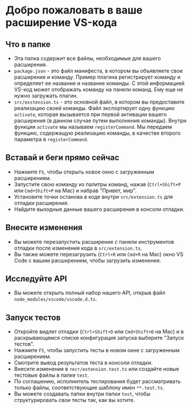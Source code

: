 # Добро пожаловать в ваше расширение VS-кода

## Что в папке
* Эта папка содержит все файлы, необходимые для вашего расширения.
* `package.json` - это файл манифеста, в котором вы объявляете свое расширение и команду.
Пример плагина регистрирует команду и определяет ее название и название команды. С этой информацией
VS-код может отображать команду на панели команд. Ему еще не нужно загружать плагин.
* `src/exstension.ts` - это основной файл, в котором вы предоставите реализацию своей команды.
Файл экспортирует одну функцию `activate`, которая вызывается при первой
активации вашего расширения (в данном случае путем выполнения команды). Внутри функции `activate` мы называем `registerCommand`.
Мы передаем функцию, содержащую реализацию команды, в качестве второго параметра в
`registerCommand`.

## Вставай и беги прямо сейчас
* Нажмите `F5`, чтобы открыть новое окно с загруженным расширением.
* Запустите свою команду из палитры команд, нажав (`Ctrl+Shift+P` или `Cmd+Shift+P` на Mac) и набрав "Привет, мир".
* Установите точки останова в коде внутри `src/extension.ts` для отладки расширения.
* Найдите выходные данные вашего расширения в консоли отладки.

## Внесите изменения
* Вы можете перезапустить расширение с панели инструментов отладки после изменения кода в `src/extension.ts`.
* Вы также можете перезагрузить (`Ctrl+R` или `Cmd+R` на Mac) окно VS Code с вашим расширением, чтобы загрузить изменения.

## Исследуйте API
* Вы можете открыть полный набор нашего API, открыв файл `node_modules/vscode/vscode.d.ts`.

## Запуск тестов
* Откройте видлет отладки (`Ctrl+Shift+D` или `Cmd+Shift+D` на Mac) и в раскрывающемся списке конфигурация запуска выберите "Запуск тестов".
* Нажмите `F5`, чтобы запустить тесты в новом окне с загруженным расширением.
* Смотрите вывод результатов теста в консоли отладки.
* Внесите изменения в `тест/extension.test.ts` или создайте новые тестовые файлы в папке `test`.
* По соглашению, исполнитель тестирования будет рассматривать только файлы, соответствующие шаблону имен `**.test.ts`.
* Вы можете создавать папки внутри папки `test`, чтобы структурировать свои тесты так, как вы хотите.
